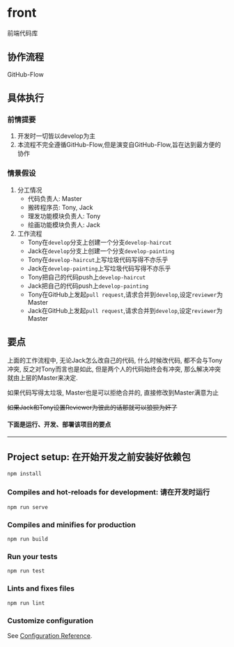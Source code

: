 # front

前端代码库

## 协作流程

GitHub-Flow

## 具体执行

### 前情提要

1. 开发时一切皆以develop为主
2. 本流程不完全遵循GitHub-Flow,但是演变自GitHub-Flow,旨在达到最方便的协作

### 情景假设

1. 分工情况
   - 代码负责人: Master
   - 搬砖程序员: Tony, Jack
   - 理发功能模块负责人: Tony
   - 绘画功能模块负责人: Jack
2. 工作流程
   - Tony在`develop`分支上创建一个分支`develop-haircut`
   - Jack在`develop`分支上创建一个分支`develop-painting`
   - Tony在`develop-haircut`上写垃圾代码写得不亦乐乎
   - Jack在`develop-painting`上写垃圾代码写得不亦乐乎
   - Tony把自己的代码push上`develop-haircut`
   - Jack把自己的代码push上`develop-painting`
   - Tony在GitHub上发起`pull request`,请求合并到`develop`,设定`reviewer`为Master
   - Jack在GitHub上发起`pull request`,请求合并到`develop`,设定`reviewer`为Master



## 要点

上面的工作流程中, 无论Jack怎么改自己的代码, 什么时候改代码, 都不会与Tony冲突, 反之对Tony而言也是如此, 但是两个人的代码始终会有冲突, 那么解决冲突就由上层的Master来决定.

如果代码写得太垃圾, Master也是可以拒绝合并的, 直接修改到Master满意为止

~~如果Jack和Tony设置Reviewer为彼此的话那就可以狼狈为奸了~~

#### 下面是运行、开发、部署该项目的要点
***

## Project setup: 在开始开发之前安装好依赖包
```
npm install
```

### Compiles and hot-reloads for development: 请在开发时运行
```
npm run serve
```

### Compiles and minifies for production
```
npm run build
```

### Run your tests
```
npm run test
```

### Lints and fixes files
```
npm run lint
```

### Customize configuration
See [Configuration Reference](https://cli.vuejs.org/config/).
